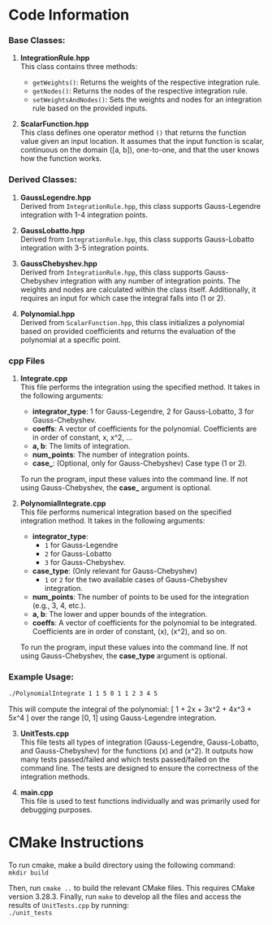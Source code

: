 # Code Information

### Base Classes:

1. **IntegrationRule.hpp**  
   This class contains three methods:
   - `getWeights()`: Returns the weights of the respective integration rule.
   - `getNodes()`: Returns the nodes of the respective integration rule.
   - `setWeightsAndNodes()`: Sets the weights and nodes for an integration rule based on the provided inputs.

2. **ScalarFunction.hpp**  
   This class defines one operator method `()` that returns the function value given an input location. It assumes that the input function is scalar, continuous on the domain \([a, b]\), one-to-one, and that the user knows how the function works.

### Derived Classes:

1. **GaussLegendre.hpp**  
   Derived from `IntegrationRule.hpp`, this class supports Gauss-Legendre integration with 1-4 integration points.

2. **GaussLobatto.hpp**  
   Derived from `IntegrationRule.hpp`, this class supports Gauss-Lobatto integration with 3-5 integration points.

3. **GaussChebyshev.hpp**  
   Derived from `IntegrationRule.hpp`, this class supports Gauss-Chebyshev integration with any number of integration points. The weights and nodes are calculated within the class itself. Additionally, it requires an input for which case the integral falls into (1 or 2).  

4. **Polynomial.hpp**  
   Derived from `ScalarFunction.hpp`, this class initializes a polynomial based on provided coefficients and returns the evaluation of the polynomial at a specific point.

### cpp Files

1. **Integrate.cpp**  
   This file performs the integration using the specified method. It takes in the following arguments:
   - **integrator_type**: 1 for Gauss-Legendre, 2 for Gauss-Lobatto, 3 for Gauss-Chebyshev.
   - **coeffs**: A vector of coefficients for the polynomial. Coefficients are in order of constant, x, x^2, ... 
   - **a, b**: The limits of integration.
   - **num_points**: The number of integration points.
   - **case_**: (Optional, only for Gauss-Chebyshev) Case type (1 or 2).
   
   To run the program, input these values into the command line. If not using Gauss-Chebyshev, the **case_** argument is optional.

2. **PolynomialIntegrate.cpp**  
   This file performs numerical integration based on the specified integration method. It takes in the following arguments:
   - **integrator_type**: 
     - `1` for Gauss-Legendre
     - `2` for Gauss-Lobatto
     - `3` for Gauss-Chebyshev.
   - **case_type**: (Only relevant for Gauss-Chebyshev)
     - `1` or `2` for the two available cases of Gauss-Chebyshev integration.
   - **num_points**: The number of points to be used for the integration (e.g., 3, 4, etc.).
   - **a, b**: The lower and upper bounds of the integration.
   - **coeffs**: A vector of coefficients for the polynomial to be integrated. Coefficients are in order of constant, \(x\), \(x^2\), and so on.
   
   To run the program, input these values into the command line. If not using Gauss-Chebyshev, the **case_type** argument is optional.

### Example Usage:
```bash
./PolynomialIntegrate 1 1 5 0 1 1 2 3 4 5
```
This will compute the integral of the polynomial: \[ 1 + 2x + 3x^2 + 4x^3 + 5x^4 \]
over the range [0, 1] using Gauss-Legendre integration.

3. **UnitTests.cpp**  
   This file tests all types of integration (Gauss-Legendre, Gauss-Lobatto, and Gauss-Chebyshev) for the functions \(x\) and \(x^2\). It outputs how many tests passed/failed and which tests passed/failed on the command line. The tests are designed to ensure the correctness of the integration methods.

4. **main.cpp**  
   This file is used to test functions individually and was primarily used for debugging purposes.

# CMake Instructions

To run cmake, make a build directory using the following command:  
`mkdir build`

Then, run `cmake ..` to build the relevant CMake files. This requires CMake version 3.28.3. Finally, run `make` to develop all the files and access the results of `UnitTests.cpp` by running:  
`./unit_tests`
